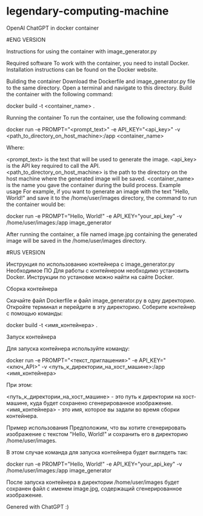 # legendary-computing-machine
OpenAI ChatGPT in docker container

#ENG VERSION


Instructions for using the container with image_generator.py

Required software
To work with the container, you need to install Docker. Installation instructions can be found on the Docker website.

Building the container
Download the Dockerfile and image_generator.py file to the same directory.
Open a terminal and navigate to this directory.
Build the container with the following command:

docker build -t <container_name> .

Running the container
To run the container, use the following command:

docker run -e PROMPT="<prompt_text>" -e API_KEY="<api_key>" -v <path_to_directory_on_host_machine>:/app <container_name>

Where:

<prompt_text> is the text that will be used to generate the image.
<api_key> is the API key required to call the API.
<path_to_directory_on_host_machine> is the path to the directory on the host machine where the generated image will be saved.
<container_name> is the name you gave the container during the build process.
Example usage
For example, if you want to generate an image with the text "Hello, World!" and save it to the /home/user/images directory, the command to run the container would be:

docker run -e PROMPT="Hello, World!" -e API_KEY="your_api_key" -v /home/user/images:/app image_generator

After running the container, a file named image.jpg containing the generated image will be saved in the /home/user/images directory.


#RUS VERSION


Инструкция по использованию контейнера с image_generator.py
Необходимое ПО
Для работы с контейнером необходимо установить Docker. Инструкции по установке можно найти на сайте Docker.

Сборка контейнера

Скачайте файл Dockerfile и файл image_generator.py в одну директорию.
Откройте терминал и перейдите в эту директорию.
Соберите контейнер с помощью команды:

docker build -t <имя_контейнера> .

Запуск контейнера

Для запуска контейнера используйте команду:

docker run -e PROMPT="<текст_приглашения>" -e API_KEY="<ключ_API>" -v <путь_к_директории_на_хост_машине>:/app <имя_контейнера>


При этом:

<путь_к_директории_на_хост_машине> - это путь к директории на хост-машине, куда будет сохранено сгенерированное изображение.
<имя_контейнера> - это имя, которое вы задали во время сборки контейнера.

Пример использования
Предположим, что вы хотите сгенерировать изображение с текстом "Hello, World!" и сохранить его в директорию /home/user/images. 

В этом случае команда для запуска контейнера будет выглядеть так:

docker run -e PROMPT="Hello, World!" -e API_KEY="your_api_key" -v /home/user/images:/app image_generator

После запуска контейнера в директории /home/user/images будет сохранен файл с именем image.jpg, содержащий сгенерированное изображение.

Genered with ChatGPT :)